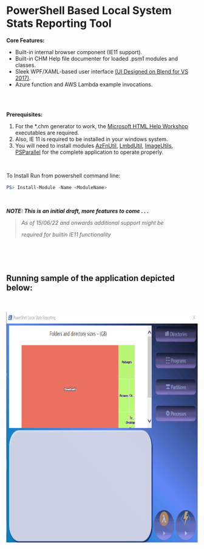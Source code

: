 # PowerShell Based Local System Stats Reporting Tool

 
 __Core Features:__
- Built-in internal browser component (IE11 support).
- Built-in CHM Help file documenter for loaded .psm1 modules and classes.
- Sleek WPF/XAML-based user interface [(UI Designed on Blend for VS 2017)](https://docs.microsoft.com/en-us/visualstudio/xaml-tools/creating-a-ui-by-using-blend-for-visual-studio?view=vs-2022).
- Azure function and AWS Lambda example invocations.


<br>
<br>

__Prerequisites:__
1. For the *.chm generator to work, the [Microsoft HTML Help Workshop](https://docs.microsoft.com/en-us/previous-versions/windows/desktop/htmlhelp/microsoft-html-help-downloads) executables are required.
2. Also, IE 11 is required to be installed in your windows system.
3. You will need to install modules [AzFnUtil](https://www.powershellgallery.com/packages/AzFnUtil/1.0.1), [LmbdUtil](https://www.powershellgallery.com/packages/LmbdUtil/1.0.1), [ImageUtils](https://www.powershellgallery.com/packages/ImagesUtil/1.1.0.0), [PSParallel](https://www.powershellgallery.com/packages/PSParallel/2.2.2) for the complete application to operate properly.
<br>

To Install Run from powershell command line:
```powershell
PS> Install-Module -Name <ModuleName>
```

<br>

**_NOTE: This is an initial draft, more features to come . . ._**

> _As of 15/06/22 and onwards additional support might be_
> 
> _required for builtin IE11 functionality_

<br/>
<br/>
<br/>

## Running sample of the application depicted below:
<br/>
<br/>

<img src="https://github.com/chrdek/PSStatsReporting/raw/main/gif/animation-demo.gif" alt="Default Screen Capture" data-canonical-src="https://github.com/chrdek/PSStatsReporting/raw/main/gif/animation-demo.gif" width="833" height="606" />
